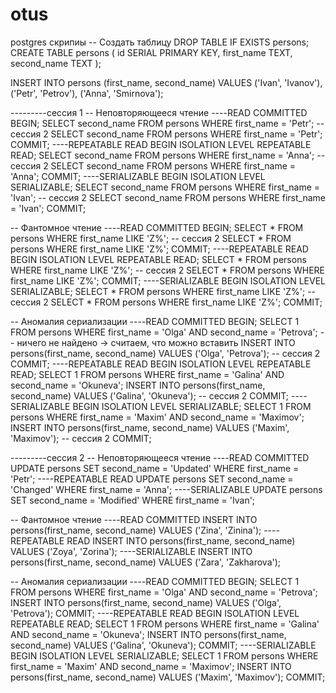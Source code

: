 # otus
postgres
скрипиы
-- Создать таблицу
DROP TABLE IF EXISTS persons;
CREATE TABLE persons (
    id SERIAL PRIMARY KEY,
    first_name TEXT,
    second_name TEXT
);

INSERT INTO persons (first_name, second_name) VALUES
('Ivan', 'Ivanov'),
('Petr', 'Petrov'),
('Anna', 'Smirnova');


---------сессия 1
-- Неповторяющееся чтение
----READ COMMITTED
BEGIN;
SELECT second_name FROM persons WHERE first_name = 'Petr';
-- сессия 2
SELECT second_name FROM persons WHERE first_name = 'Petr';
COMMIT;
----REPEATABLE READ
BEGIN ISOLATION LEVEL REPEATABLE READ;
SELECT second_name FROM persons WHERE first_name = 'Anna';
-- сессия 2
SELECT second_name FROM persons WHERE first_name = 'Anna';
COMMIT;
----SERIALIZABLE
BEGIN ISOLATION LEVEL SERIALIZABLE;
SELECT second_name FROM persons WHERE first_name = 'Ivan';
-- сессия 2
SELECT second_name FROM persons WHERE first_name = 'Ivan';
COMMIT;

-- Фантомное чтение
----READ COMMITTED
BEGIN;
SELECT * FROM persons WHERE first_name LIKE 'Z%';
-- сессия 2
SELECT * FROM persons WHERE first_name LIKE 'Z%';
COMMIT;
----REPEATABLE READ
BEGIN ISOLATION LEVEL REPEATABLE READ;
SELECT * FROM persons WHERE first_name LIKE 'Z%';
-- сессия 2
SELECT * FROM persons WHERE first_name LIKE 'Z%';
COMMIT;
----SERIALIZABLE
BEGIN ISOLATION LEVEL SERIALIZABLE;
SELECT * FROM persons WHERE first_name LIKE 'Z%';
-- сессия 2
SELECT * FROM persons WHERE first_name LIKE 'Z%';
COMMIT;

-- Аномалия сериализации
----READ COMMITTED
BEGIN;
SELECT 1 FROM persons WHERE first_name = 'Olga' AND second_name = 'Petrova';
-- ничего не найдено → считаем, что можно вставить
INSERT INTO persons(first_name, second_name) VALUES ('Olga', 'Petrova');
-- сессия 2
COMMIT;
----REPEATABLE READ
BEGIN ISOLATION LEVEL REPEATABLE READ;
SELECT 1 FROM persons WHERE first_name = 'Galina' AND second_name = 'Okuneva';
INSERT INTO persons(first_name, second_name) VALUES ('Galina', 'Okuneva');
-- сессия 2
COMMIT;
----SERIALIZABLE
BEGIN ISOLATION LEVEL SERIALIZABLE;
SELECT 1 FROM persons WHERE first_name = 'Maxim' AND second_name = 'Maximov';
INSERT INTO persons(first_name, second_name) VALUES ('Maxim', 'Maximov');
-- сессия 2
COMMIT;


---------сессия 2
-- Неповторяющееся чтение
----READ COMMITTED
UPDATE persons SET second_name = 'Updated' WHERE first_name = 'Petr';
----REPEATABLE READ
UPDATE persons SET second_name = 'Changed' WHERE first_name = 'Anna';
----SERIALIZABLE
UPDATE persons SET second_name = 'Modified' WHERE first_name = 'Ivan';

-- Фантомное чтение
----READ COMMITTED
INSERT INTO persons(first_name, second_name) VALUES ('Zina', 'Zinina');
----REPEATABLE READ
INSERT INTO persons(first_name, second_name) VALUES ('Zoya', 'Zorina');
----SERIALIZABLE
INSERT INTO persons(first_name, second_name) VALUES ('Zara', 'Zakharova');

-- Аномалия сериализации
----READ COMMITTED
BEGIN;
SELECT 1 FROM persons WHERE first_name = 'Olga' AND second_name = 'Petrova';
INSERT INTO persons(first_name, second_name) VALUES ('Olga', 'Petrova');
COMMIT;
----REPEATABLE READ
BEGIN ISOLATION LEVEL REPEATABLE READ;
SELECT 1 FROM persons WHERE first_name = 'Galina' AND second_name = 'Okuneva';
INSERT INTO persons(first_name, second_name) VALUES ('Galina', 'Okuneva');
COMMIT;
----SERIALIZABLE
BEGIN ISOLATION LEVEL SERIALIZABLE;
SELECT 1 FROM persons WHERE first_name = 'Maxim' AND second_name = 'Maximov';
INSERT INTO persons(first_name, second_name) VALUES ('Maxim', 'Maximov');
COMMIT;
